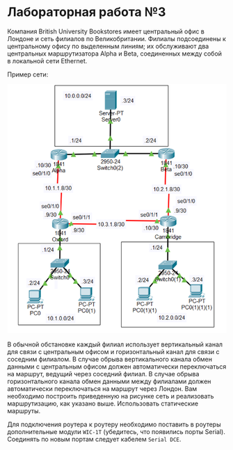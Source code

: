 # Лабораторная работа №3

Компания British University Bookstores имеет центральный офис в Лондоне и сеть филиалов по Великобритании. Филиалы подсоединены к центральному офису по выделенным линиям; их обслуживают два центральных маршрутизатора Alpha и Beta, соединенных между собой в локальной сети Ethernet.

Пример сети:

![1](1.png)

В обычной обстановке каждый филиал использует вертикальный канал для связи с центральным офисом и горизонтальный канал для связи с соседним филиалом. В случае обрыва вертикального канала обмен данными с центральным офисом должен автоматически переключаться на маршрут, ведущий через соседний филиал. В случае обрыва горизонтального канала обмен данными между филиалами должен автоматически переключаться на маршрут через Лондон. Вам необходимо построить приведенную на рисунке сеть и реализовать маршрутизацию, как указано выше. Использовать статические маршруты.

Для подключения роутера к роутеру необходимо поставить в роутеры дополнительные модули `WIC-1T` (убедитесь, что появились порты Serial). Соединять по новым портам следует кабелем `Serial DCE`.
